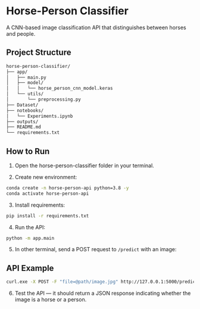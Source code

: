 # Horse-Person Classifier

A CNN-based image classification API that distinguishes between horses and people.

## Project Structure
```bash
horse-person-classifier/
├── app/
│   ├── main.py                 
│   ├── model/
│   │   └── horse_person_cnn_model.keras
│   └── utils/
│       └── preprocessing.py     
├── Dataset/
├── notebooks/
│   └── Experiments.ipynb  
├── outputs/
├── README.md             
└── requirements.txt                           
```          

## How to Run

1. Open the horse-person-classifier folder in your terminal.

2. Create new environment:

```bash
conda create -n horse-person-api python=3.8 -y
conda activate horse-person-api
```

3. Install requirements:

```bash
pip install -r requirements.txt
```

4. Run the API:

```bash
python -m app.main
```

5. In other terminal, send a POST request to `/predict` with an image:

## API Example

```bash
curl.exe -X POST -F "file=@path/image.jpg" http://127.0.0.1:5000/predict 
```

6. Test the API — it should return a JSON response indicating whether the image is a horse or a person.